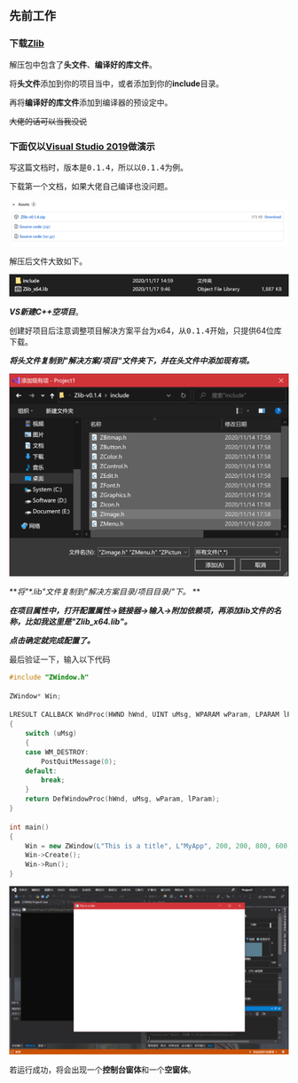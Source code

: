## 先前工作

### 下载[Zlib](https://github.com/SHIINASAMA/Zlib/releases)

解压包中包含了**头文件**、**编译好的库文件**。

将**头文件**添加到你的项目当中，或者添加到你的**include**目录。

再将**编译好的库文件**添加到编译器的预设定中。

~~大佬的话可以当我没说~~

### 下面仅以[Visual Studio 2019](https://visualstudio.microsoft.com/zh-hans/vs/)做演示

写这篇文档时，版本是<kbd>0.1.4</kbd>，所以以<kbd>0.1.4</kbd>为例。

下载第一个文档，如果大佬自己编译也没问题。

![](https://github.com/SHIINASAMA/ZlibDoc/raw/main/image/0.png)

解压后文件大致如下。

![](https://github.com/SHIINASAMA/ZlibDoc/raw/main/image/1.png)

***VS新建C++空项目***。

创建好项目后注意调整项目解决方案平台为x64，从<kbd>0.1.4</kbd>开始，只提供64位库下载。

***将头文件复制到"解决方案/项目"文件夹下，并在头文件中添加现有项。***

![](https://github.com/SHIINASAMA/ZlibDoc/raw/main/image/2.png)

***将"\*.lib"文件复制到"解决方案目录/项目目录/"下。* **

***在项目属性中，打开配置属性->链接器->输入->附加依赖项，再添加lib文件的名称，比如我这里是"Zlib_x64.lib"。***

***点击确定就完成配置了。***

最后验证一下，输入以下代码

~~~c++
#include "ZWindow.h"

ZWindow* Win;

LRESULT CALLBACK WndProc(HWND hWnd, UINT uMsg, WPARAM wParam, LPARAM lParam)
{
	switch (uMsg)
	{
	case WM_DESTROY:
		PostQuitMessage(0);
	default:
		break;
	}
	return DefWindowProc(hWnd, uMsg, wParam, lParam);
}

int main()
{
	Win = new ZWindow(L"This is a title", L"MyApp", 200, 200, 800, 600, WndProc);
	Win->Create();
	Win->Run();
}
~~~

![](https://github.com/SHIINASAMA/ZlibDoc/raw/main/image/3.png)

若运行成功，将会出现一个**控制台窗体**和一个**空窗体**。
